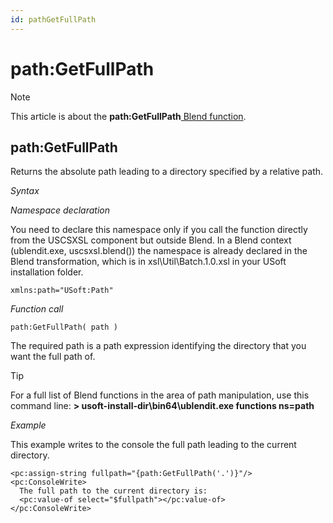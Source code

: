 ```yaml
---
id: pathGetFullPath
---
```


# path:GetFullPath



> [!NOTE]
> This article is about the **path:GetFullPath**[ Blend function](/docs/Repositories/Blend_functions).

## **path:GetFullPath**

Returns the absolute path leading to a directory specified by a relative path.

*Syntax*

*Namespace declaration*

You need to declare this namespace only if you call the function directly from the USCSXSL component but outside Blend. In a Blend context (ublendit.exe, uscsxsl.blend()) the namespace is already declared in the Blend transformation, which is in xsl\\Util\\Batch.1.0.xsl in your USoft installation folder.

```
xmlns:path="USoft:Path"
```

*Function call*

```
path:GetFullPath( path )
```

The required path is a path expression identifying the directory that you want the full path of.

> [!TIP]
> For a full list of Blend functions in the area of path manipulation, use this command line:
**> usoft-install-dir\\bin64\\ublendit.exe functions ns=path**

*Example*

This example writes to the console the full path leading to the current directory.

```language-xml
<pc:assign-string fullpath="{path:GetFullPath('.')}"/>
<pc:ConsoleWrite>
  The full path to the current directory is:
  <pc:value-of select="$fullpath"></pc:value-of>
</pc:ConsoleWrite>
```

 